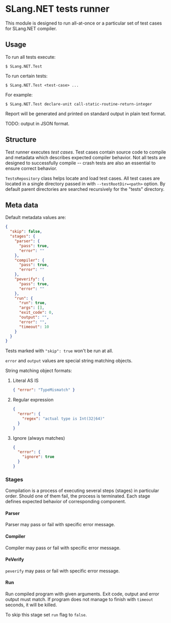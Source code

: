 # SLang.NET tests runner

This module is designed to run all-at-once or a particular set of test cases
for SLang.NET compiler.

## Usage

To run all tests execute:

`$ SLang.NET.Test`

To run certain tests:

`$ SLang.NET.Test <test-case> ...`

For example:

`$ SLang.NET.Test declare-unit call-static-routine-return-integer`

Report will be generated and printed on standard output in plain text format.

TODO: output in JSON format.

## Structure

Test runner executes _test cases_. Test cases contain source code to compile and
metadata which describes expected compiler behavior. Not all tests are designed
to successfully compile -- crash tests are also an essential to ensure correct
behavior.

`TestsRepository` class helps locate and load test cases. All test cases are
located in a single directory passed in with `--testRootDir=<path>` option. By
default parent directories are searched recursively for the "tests" directory.

## Meta data

Default metadata values are:

```json
{
  "skip": false,
  "stages": {
    "parser": {
      "pass": true,
      "error": ""
    },
    "compiler": {
      "pass": true,
      "error": ""
    },
    "peverify": {
      "pass": true,
      "error": ""
    },
    "run": {
      "run": true,
      "args": [],
      "exit_code": 0,
      "output": "",
      "error": "",
      "timeout": 10
    }
  }
}
```

Tests marked with `"skip": true` won't be run at all.

`error` and `output` values are special string matching objects.

String matching object formats:

 1. Literal AS IS
    ```json
    { "error": "TypeMismatch" }
    ```
 2. Regular expression
    ```json
    {
      "error": {
        "regex": "actual type is Int(32|64)"
      }
    }
    ```
 3. Ignore (always matches)
    ```json
    {
      "error": {
        "ignore": true
      }
    }
    ```

### Stages

Compilation is a process of executing several steps (stages) in particular
order. Should one of them fail, the process is terminated. Each stage defines
expected behavior of  corresponding component.

#### Parser

Parser may pass or fail with specific error message.

#### Compiler

Compiler may pass or fail with specific error message.

#### PeVerify

`peverify` may pass or fail with specific error message.

#### Run

Run compiled program with given arguments. Exit code, output and error output
must match. If program does not manage to finish with `timeout` seconds, it
will be killed.

To skip this stage set `run` flag to `false`.
